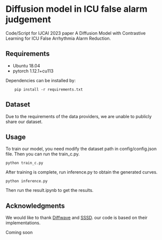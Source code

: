 # Diffusion model in ICU false alarm judgement

Code/Script for IJCAI 2023 paper A Diffusion Model with Contrastive Learning for ICU False Arrhythmia Alarm Reduction.


## Requirements

- Ubuntu 18.04
- pytorch 1.12.1+cu113


Dependencies can be installed by:

```
    pip install -r requirements.txt
```
## Dataset

Due to the requirements of the data providers, we are unable to publicly share our dataset.

## Usage
To train our model, you need modify the dataset path in config/config.json file. Then you can run the train_c.py.

```
python train_c.py
```

After training is complete, run inference.py to obtain the generated curves.

```
python inference.py
```

Then run the result.ipynb to get the results.



## Acknowledgments
We would like to thank [Diffwave](https://github.com/philsyn/DiffWave-Vocoder) and [SSSD](https://github.com/AI4HealthUOL/SSSD). our code is based on their implementations.




Coming soon
